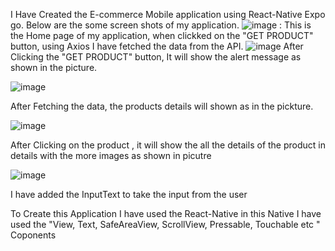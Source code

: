 I Have Created the E-commerce Mobile application using React-Native Expo go. 
Below are the some screen shots of my application.
![image](https://github.com/Jagadeeshbariki/React_Native_app/assets/111977705/b64c362c-45cb-4a98-b921-a6da202f4869) 
: This is the Home page of my application, when clickked on the "GET PRODUCT" button, using Axios I have fetched the data from the API.
![image](https://github.com/Jagadeeshbariki/React_Native_app/assets/111977705/c2196635-9489-4b2b-b7d8-c202f3304fe6)
After Clicking the "GET PRODUCT" button, It will show the alert message as shown in the picture. 

![image](https://github.com/Jagadeeshbariki/React_Native_app/assets/111977705/882ac6cc-5191-431f-b9ec-65f74f9938a1)

After Fetching the data, the products details will shown as in the pickture.

![image](https://github.com/Jagadeeshbariki/React_Native_app/assets/111977705/2d287854-5ea7-419f-b3ce-e706a12d312e)

After Clicking on the product , it will show the all the details of the product in details with the more images as shown in picutre

![image](https://github.com/Jagadeeshbariki/React_Native_app/assets/111977705/1c7d020b-d5f4-41d3-adf4-397935dcfef0)


I have added the InputText to take the input from the user


To Create this Application I have used the React-Native in this Native I have used the "View, Text, SafeAreaView, ScrollView, Pressable, Touchable etc " Coponents
